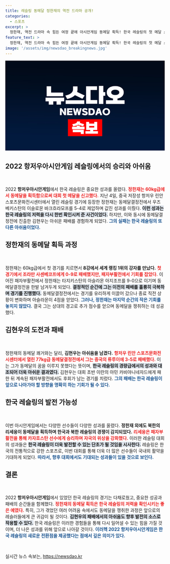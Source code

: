 ```yaml
---
title: 레슬링 동메달 정한재의 역전 드라마 공개!
categories:
  - 스포츠
excerpt: >
  정한재, 역전 드라마 속 힘든 여정 끝에 아시안게임 동메달 획득! 한국 레슬링의 첫 메달 소식과 함께, 김현우는 아쉬운 패배를 겪었다.
feature_text: >
  정한재, 역전 드라마 속 힘든 여정 끝에 아시안게임 동메달 획득! 한국 레슬링의 첫 메달 소식과 함께, 김현우는 아쉬운 패배를 겪었다.
image: '/assets/img/newsdao_breakingnews.jpg'
---
```


<p><img src="/assets/img/newsdao_breakingnews.jpg" alt="koreaapp 속보" /></p>

<h2 data-ke-size="size26">2022 항저우아시안게임 레슬링에서의 승리와 아쉬움</h2>

<p data-ke-size="size16">&nbsp;</p>

<p data-ke-size="size16">2022 <b>항저우아시안게임</b>에서 한국 레슬링은 중요한 성과를 올렸다. <b><span style="color: #ee2323;">정한재는 60kg급에서 동메달을 획득함으로써 대회 첫 메달을 신고했다.</span></b> 지난 4일, 중국 저장성 항저우 린안 스포츠문화전시센터에서 열린 레슬링 경기에 등장한 정한재는 동메달결정전에서 우즈베키스탄의 이슬로몬 바크흐라모프를 5-4로 제압하며 값진 성과를 이뤘다. <b><span style="background-color: #21538527;">이런 성과는 한국 레슬링의 저력을 다시 한번 확인시켜 준 사건이었다.</span></b> 하지만, 이와 동시에 동메달결정전에 진출한 김현우는 아쉬운 패배를 경험하게 되었다. <b><span style="color: #1a5490;">그의 실패는 한국 레슬링의 또 다른 아쉬움이었다.</span></b></p>

<h2 data-ke-size="size26">정한재의 동메달 획득 과정</h2>

<p data-ke-size="size16">&nbsp;</p>

<p data-ke-size="size16">정한재는 60kg급에서 첫 경기를 치르면서 <b>8강에서 세계 랭킹 1위의 강자를 만났다.</b> <b><span style="color: #ee2323;">첫 경기에서 조라만 사센베코프에게 0-9로 패배했지만, 패자부활전에서 기회를 잡았다.</span></b> 이어진 패자부활전에서 정한재는 타지키스탄의 아슬라몬 아지조프를 9-0으로 이기며 동메달결정전을 한발 남겨두게 되었다. <b><span style="background-color: #21538527;">결정적인 순간에 그는 이전의 패배를 훌륭히 극복하며 경기를 진행했다.</span></b> 동메달결정전에서는 경기를 유리하게 이끌어 갔으나 종료 직전 상황이 변화하며 아슬라몬이 4점을 얻었다. <b><span style="color: #1a5490;">그러나, 정한재는 마지막 순간의 작은 기회를 놓치지 않았다.</span></b> 결국 그는 상대의 경고로 추가 점수를 얻으며 동메달을 쟁취하는 데 성공했다.</p>

<h2 data-ke-size="size26">김현우의 도전과 패배</h2>

<p data-ke-size="size16">&nbsp;</p>

<p data-ke-size="size16">정한재의 동메달 쾌거와는 달리, <b>김현우는 아쉬움을 남겼다.</b> <b><span style="color: #ee2323;">항저우 린안 스포츠문화전시센터에서 열린 77kg급 동메달결정전에서 그는 중국의 류루이에 3-5로 패배했다.</span></b> 이는 그가 동메달의 꿈을 이루지 못했다는 뜻이며, <b><span style="background-color: #21538527;">한국 레슬링의 경량급에서의 성과와 대조되어 더욱 아쉬운 결과였다.</span></b> 김현우는 대회 초반 이란의 아민 카비야니네자드에게 패한 뒤 계속된 패자부활전에서도 후회가 남는 경기를 치렀다. <b><span style="color: #1a5490;">그의 패배는 한국 레슬링이 앞으로 나아가야 할 방향을 명확히 하는 기회가 될 수 있다.</span></b></p>

<h2 data-ke-size="size26">한국 레슬링의 발전 가능성</h2>

<p data-ke-size="size16">&nbsp;</p>

<p data-ke-size="size16">이번 아시안게임에서는 다양한 선수들이 다양한 성과를 올렸다. <b>정한재 외에도 북한의 리세웅이 동메달을 획득하며 한국과 북한 레슬링의 경쟁이 감지되었다.</b> <b><span style="color: #ee2323;">리세웅은 패자부활전을 통해 카자흐스탄 선수에게 승리하며 자국의 위상을 강화했다.</span></b> 이러한 레슬링 대회의 성과들은 <b><span style="background-color: #21538527;">한국 레슬링이 더욱 발전할 수 있는 단초가 될 것임을 시사한다.</span></b> 레슬링은 한국의 전통적으로 강한 스포츠로, 이번 대회를 통해 더욱 더 많은 선수들이 국내외 활약을 기대하게 되었다. <b><span style="color: #1a5490;">따라서, 향후 대회에서도 기대되는 성과들이 있을 것으로 보인다.</span></b></p>

<h2 data-ke-size="size26">결론</h2>

<p data-ke-size="size16">&nbsp;</p>

<p data-ke-size="size16">2022 <b>항저우아시안게임</b>에서 있었던 한국 레슬링의 경기는 다채로웠고, 중요한 성공과 패배의 순간들을 함께했다. <b><span style="color: #ee2323;">정한재의 동메달 획득은 한국 레슬링의 저력을 확인시키는 좋은 예였다.</span></b> 특히, 그가 겪었던 여러 어려움 속에서도 동메달을 쟁취한 과정은 앞으로의 레슬러들에게 큰 귀감이 될 것이다. <b><span style="background-color: #21538527;">김현우의 패배에서의 아쉬움도 향후 발전의 소스로 작용할 수 있다.</span></b> 한국 레슬링은 이러한 경험들을 통해 다시 일어설 수 있는 힘을 가질 것이며, 더 나은 성과를 위해 앞으로 나아갈 것이다. <b><span style="color: #1a5490;">이러헥 2022 항저우아시안게임은 한국 레슬링의 새로운 전환점을 제공했다는 점에서 깊은 의미가 있다.</span></b></p>

<p data-ke-size="size16">&nbsp;</p>
실시간 뉴스 속보는, <a href="https://newsdao.kr" rel="dofollow">https://newsdao.kr</a>


